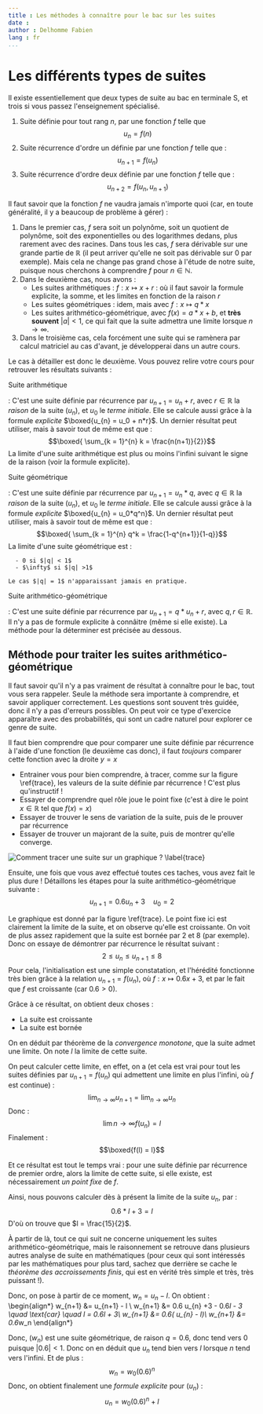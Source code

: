```yaml
---
title : Les méthodes à connaître pour le bac sur les suites
date :
author : Delhomme Fabien
lang : fr
...
```


# Les différents types de suites 

Il existe essentiellement que deux types de suite au bac en terminale S, et
trois si vous passez l'enseignement spécialisé. 

  1. Suite définie pour tout rang $n$, par une fonction $f$ telle que 
      $$u_n = f(n)$$
  2. Suite récurrence d'ordre un définie par une fonction $f$ telle que :
      $$ u_{n+1} = f(u_n)$$
  3. Suite récurrence d'ordre deux définie par une fonction $f$ telle que :
      $$ u_{n+2} = f(u_n, u_{n+1})$$

Il faut savoir que la fonction $f$ ne vaudra jamais n'importe quoi (car, en
toute généralité, il y a beaucoup de problème à gérer) :

  1. Dans le premier cas, $f$ sera soit un polynôme, soit un quotient de
     polynôme, soit des exponentielles ou des logarithmes dedans, plus rarement
     avec des racines. Dans tous les cas, $f$ sera dérivable sur une grande
     partie de $\mathbb{R}$ (il peut arriver qu'elle ne soit pas dérivable sur
     $0$ par exemple). Mais cela ne change pas grand chose à l'étude de notre
     suite, puisque nous cherchons à comprendre $f$ pour $n \in \mathbb{N}$.
  2. Dans le deuxième cas, nous avons :
     - Les suites arithmétiques : $f : x \mapsto x + r$ : où il faut savoir la formule explicite, la
	 somme, et les limites en fonction de la raison $r$
     - Les suites géométriques : idem, mais avec $f : x \mapsto q*x$
     - Les suites arithmético-géométrique, avec $f(x) = a*x +b$, et **très
	 souvent** $|a| < 1$, ce qui fait que la suite admettra une limite
	 lorsque $n \to \infty$.
  3. Dans le troisième cas, cela forcément une suite qui se ramènera par calcul
     matriciel au cas d'avant, je développerai dans un autre cours.

Le cas à détailler est donc le deuxième. Vous pouvez relire votre cours pour
retrouver les résultats suivants :

Suite arithmétique 

:	C'est une suite définie par récurrence par $u_{n+1} = u_{n} + r$, avec
	$r \in \mathbb{R}$ la _raison_ de la suite $( u_{n} )$, et $u_0$ le
	_terme initiale_. Elle se calcule aussi grâce à la formule _explicite_ 
	$\boxed{u_{n} = u_0 + n*r}$. Un dernier résultat peut utiliser, mais à savoir
	tout de même est que :
	  $$\boxed{ \sum_{k = 1}^{n} k = \frac{n(n+1)}{2}}$$
	La limite d'une suite arithmétique est plus ou moins l'infini suivant le
	signe de la raison (voir la formule explicite).

Suite géométrique

: 	C'est une suite définie par récurrence par $u_{n+1} = u_{n}*q$, avec
	$q \in \mathbb{R}$ la _raison_ de la suite $( u_{n} )$, et $u_0$ le
	_terme initiale_. Elle se calcule aussi grâce à la formule _explicite_ 
	$\boxed{u_{n} = u_0*q^n}$. Un dernier résultat peut utiliser, mais à savoir
	tout de même est que :
	  $$\boxed{ \sum_{k = 1}^{n} q^k = \frac{1-q^{n+1}}{1-q}}$$
	La limite d'une suite géométrique est :

	  - 0 si $|q| < 1$
	  - $\infty$ si $|q| >1$ 

	Le cas $|q| = 1$ n'apparaissant jamais en pratique.

Suite arithmético-géométrique

: 	C'est une suite définie par récurrence par $u_{n+1} = q*u_{n} + r$, avec
	$q, r \in \mathbb{R}$. Il n'y a pas de formule explicite à connâitre
	(même si elle existe). La méthode pour la déterminer est précisée au
	dessous.

## Méthode pour traiter les suites arithmético-géométrique

Il faut savoir qu'il n'y a pas vraiment de résultat à connaître pour le bac,
tout vous sera rappeler. Seule la méthode sera importante à comprendre, et
savoir appliquer correctement. Les questions sont souvent très guidée, donc il
n'y a pas d'erreurs possibles. On peut voir ce type d'exercice apparaître avec
des probabilités, qui sont un cadre naturel pour explorer ce genre de suite.

Il faut bien comprendre que pour comparer une suite définie par récurrence à
l'aide d'une fonction (le deuxième cas donc), il faut _toujours_ comparer cette
fonction avec la droite $y=x$

  - Entrainer vous pour bien comprendre, à tracer, comme sur la figure
      \ref{trace}, les valeurs de la suite définie par récurrence ! C'est plus
      qu'instructif !
  - Essayer de comprendre quel rôle joue le point fixe (c'est à dire le point
      $x\in \mathbb{R}$ tel que $f(x) = x$)
  - Essayer de trouver le sens de variation de la suite, puis de le prouver par
      récurrence
  - Essayer de trouver un majorant de la suite, puis de montrer qu'elle
      converge.

![Comment tracer une suite sur un graphique ? \label{trace}](images/suiteRecurrente.png)


Ensuite, une fois que vous avez effectué toutes ces taches, vous avez fait le
plus dure ! Détaillons les étapes pour la suite arithmético-géométrique suivante :
  $$ u_{n+1}= 0.6 u_n + 3 \quad u_0 = 2 $$

Le graphique est donné par la figure \ref{trace}. Le point fixe ici est
clairement la limite de la suite, et on observe qu'elle est croissante. On voit
de plus assez rapidement que la suite est bornée par 2 et 8 (par exemple). Donc
on essaye de démontrer par récurrence le résultat suivant :
  $$ 2 \leq u_{n} \leq u_{n+1} \leq 8$$
Pour cela, l'initialisation est une simple constatation, et l'hérédité
fonctionne très bien grâce à la relation $u_{n+1} = f(u_{n})$, où $f : x \mapsto
0.6x + 3$, et par le fait que $f$ est croissante (car $0.6 > 0$).

Grâce à ce résultat, on obtient deux choses :

  - La suite est croissante
  - La suite est bornée

On en déduit par théorème de la _convergence monotone_, que la suite admet une
limite. On note $l$ la limite de cette suite.

On peut calculer cette limite, en effet, on a (et cela est vrai pour tout les
suites définies par $u_{n+1} = f(u_{n})$ qui admettent une limite en plus
l'infini, où $f$ est continue) :
  $$ \lim_{n \to \infty} u_{n+1} = \lim_{n \to \infty} u_{n} $$
Donc :
  $$ \lim{n \to \infty} f(u_n) = l$$
Finalement :
  $$\boxed{f(l) = l}$$

Et ce résultat est tout le temps vrai : pour une suite définie par récurrence de
premier ordre, alors la limite de cette suite, si elle existe, est
nécessairement _un point fixe_ de $f$.

Ainsi, nous pouvons calculer dès à présent la limite de la suite $u_n$, par :
  $$ 0.6*l + 3 = l$$
D'où on trouve que $l = \frac{15}{2}$.

À partir de là, tout ce qui suit ne concerne uniquement les suites
arithmético-géométrique, mais le raisonnement se retrouve dans plusieurs autres
analyse de suite en mathématiques (pour ceux qui sont intéressés par les
mathématiques pour plus tard, sachez que derrière se cache le _théorème des
accroissements finis_, qui est en vérité très simple et très, très puissant !).


Donc, on pose à partir de ce moment, $w_n = u_{n} - l$. On obtient :
\begin{align*}
  w_{n+1} &= u_{n+1} - l \\
  w_{n+1} &= 0.6 u_{n} +3 - 0.6*l - 3 \quad \text{car} \quad l = 0.6l + 3\\
  w_{n+1} &= 0.6( u_{n} - l)\\
  w_{n+1} &= 0.6*w_n
\end{align*}

Donc, $(w_n)$ est une suite géométrique, de raison $q = 0.6$, donc tend vers $0$
puisque $|0.6| < 1$. Donc on en déduit que $u_n$ tend bien vers $l$ lorsque $n$
tend vers l'infini. Et de plus :
  $$w_n = w_0(0.6)^n$$
Donc, on obtient finalement une _formule explicite_ pour $(u_n)$ :
  $$u_n = w_0(0.6)^n + l$$





